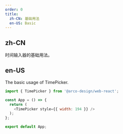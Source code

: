 ```yaml
---
order: 0
title:
  zh-CN: 基础用法
  en-US: Basic
---
```


## zh-CN

时间输入器的基础用法。

## en-US

The basic usage of TimePicker.

```js
import { TimePicker } from '@arco-design/web-react';

const App = () => {
  return (
    <TimePicker style={{ width: 194 }} />
  );
};

export default App;
```
